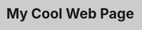 <!DOCTYPE html>
<html>
 <head>
   <title>My Cool Web Page</title>
   <style>
   html{
       background-color:#ccc;
   }

     body{
       font-family:'Courier New';
       max-width:960px;
       background-color:#fff:[
           width:90%;
           margin:0 auto;
           padding :100%}
     

     footer{
         text-align:center;
         clear:both;
     }
   </style>
 </head>
 <body>
<header>
    <h1>My Cool Web Page</h1>
    <!-- put nav below here - ->






<nav>
			<ul>
				<li><a href="#">Link 1</a></li>
				<li><a href="#">Link 2</a></li>
				<li><a href="#">Link 3</a></li>
				<li><a href="#">Link 4</a></li>
				<li><a href="#">Link 5</a></li>
				<li><a href="#">Link 6</a></li>
			</ul>
		    </nav>







</header>
   <p>Here is some clever content.  That was not very clever, but I need more content.  I need at least one more sentence to make this a paragraph.</p>
 
 
 
   <p>My favorite movies</p>
   <p>
     <ul>
       <li>Star Wars</li>
       <li>Kung Fu Panda</li>
       <li>Harry Potter</li>
     </ul>
   </p>
   <p>My favorite fruit flavors</p>
  <p>
    <ol>
      <li>Mango</li>
      <li>Blueberry</li>
      <li>Watermelon</li>
    </ol>
  </p>
  <p> <img  src="https://picsum.photos/200/300" /></p>
  <p>Pictures provided by <a href="https://picsum.photos/" target="_blank">Lorem Picsum</a></p>
 
<p>Here is how we use the <strong>strong</strong> tag. Here is how we use the <em>em</em> tag. Here is how we use the <strike>strike</strike> tag.</p>
 
<div>Here we are inside a div.  <span style="background-color:yellow">Here we are inside a span.</span> </div>
 
<table>
   <tr>
       <th>First Name</th>
       <th>Last Name</th>
       <th>Email</th>
   </tr>
   <tr>
       <td>John</td>
       <td>Doe</td>
       <td>john@example.com</td>
   </tr>
 
   <tr>
       <td>Jane</td>
       <td>Doe</td>
       <td>jane@example.com</td>
   </tr>
 
   <tr>
       <td>Enrique</td>
       <td>Doe</td>
       <td>enrique@example.com</td>
   </tr>
 
</table>
 
 <footer>
&copy: 2021 my cool website
 </footer>
 </body> 
</html> 
